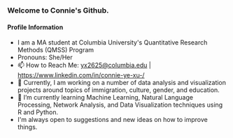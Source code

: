 ### Welcome to Connie's Github.

#### Profile Information
- I am a MA student at Columbia University's Quantitative Research Methods (QMSS) Program 
- Pronouns: She/Her
- 📫 How to Reach Me: yx2625@columbia.edu | https://www.linkedin.com/in/connie-ye-xu-/
- 🔭 Currently, I am working on a number of data analysis and visualization projects around topics of immigration, culture, gender, and education. 
- 🌱 I’m currently learning Machine Learning, Natural Language Processing, Network Analysis, and Data Visualization techniques using R and Python. 
- I'm always open to suggestions and new ideas on how to improve things. 


<!--
**connixu/connixu** is a ✨ _special_ ✨ repository because its `README.md` (this file) appears on your GitHub profile.

Here are some ideas to get you started:

- 🔭 I’m currently working on ...
- 🌱 I’m currently learning ...
- 👯 I’m looking to collaborate on ...
- 🤔 I’m looking for help with ...
- 💬 Ask me about ...
- 📫 How to reach me: ...
- 😄 Pronouns: ...
- ⚡ Fun fact: ...
-->
